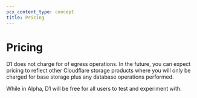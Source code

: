 ```yaml
---
pcx_content_type: concept
title: Pricing
---
```


# Pricing

D1 does not charge for of egress operations. In the future, you can expect pricing to reflect other Cloudflare storage products where you will only be charged for base storage plus any database operations performed.

While in Alpha, D1 will be free for all users to test and experiment with.